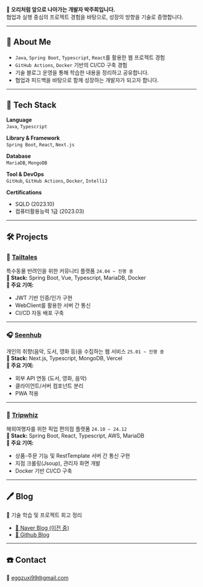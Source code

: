 **🦆 오리처럼 앞으로 나아가는 개발자 박주희입니다.**  
협업과 실행 중심의 프로젝트 경험을 바탕으로, 성장의 방향을 기술로 증명합니다.

---

## 📌 About Me
- `Java`, `Spring Boot`, `Typescript`, `React`를 활용한 웹 프로젝트 경험
- `GitHub Actions`, `Docker` 기반의 CI/CD 구축 경험
- 기술 블로그 운영을 통해 학습한 내용을 정리하고 공유합니다.
- 협업과 피드백을 바탕으로 함께 성장하는 개발자가 되고자 합니다.

---

## 🧰 Tech Stack

**Language**  
`Java`, `Typescript`

**Library & Framework**  
`Spring Boot`, `React`, `Next.js`

**Database**  
`MariaDB`, `MongoDB`

**Tool & DevOps**  
`GitHub`, `GitHub Actions`, `Docker`, `IntelliJ`

**Certifications**  
- SQLD (2023.10)
- 컴퓨터활용능력 1급 (2023.03)

---

## 🛠️ Projects

### 🐾 [Tailtales](https://github.com/Tail-tales) 
특수동물 반려인을 위한 커뮤니티 플랫폼 `24.04 ~ 진행 중`  
**🔧 Stack:** Spring Boot, Vue, Typescript, MariaDB, Docker  
**📌 주요 기여:**
- JWT 기반 인증/인가 구현
- WebClient를 활용한 서버 간 통신
- CI/CD 자동 배포 구축

---

### 🎧 [Seenhub](https://github.com/eggzuxi/SeenhubClient) 
개인의 취향(음악, 도서, 영화 등)을 수집하는 웹 서비스 `25.01 ~ 진행 중`  
**🔧 Stack:** Next.js, Typescript, MongoDB, Vercel  
**📌 주요 기여:**
- 외부 API 연동 (도서, 영화, 음악)
- 클라이언트/서버 컴포넌트 분리
- PWA 적용

---

### 🧳 [Tripwhiz](https://github.com/Tripwhiz) 
해외여행자를 위한 픽업 편의점 플랫폼 `24.10 ~ 24.12`  
**🔧 Stack:** Spring Boot, React, Typescript, AWS, MariaDB  
**📌 주요 기여:**
- 상품-주문 기능 및 RestTemplate 서버 간 통신 구현
- 지점 크롤링(Jsoup), 관리자 화면 개발
- Docker 기반 CI/CD 구축

---

## 🖊 Blog
🧠 기술 학습 및 프로젝트 회고 정리  
- [📘 Naver Blog (이전 중)](https://blog.naver.com/eggzuxi99) 
- [📗 Github Blog](https://eggzuxi.github.io/)

---

## ☎️ Contact  
📧 eggzuxi99@gmail.com

<!--
**eggzuxi/eggzuxi** is a ✨ _special_ ✨ repository because its `README.md` (this file) appears on your GitHub profile.

Here are some ideas to get you started:

- 🔭 I’m currently working on ...
- 🌱 I’m currently learning ...
- 👯 I’m looking to collaborate on ...
- 🤔 I’m looking for help with ...
- 💬 Ask me about ...
- 📫 How to reach me: ...
- 😄 Pronouns: ...
- ⚡ Fun fact: ...
-->

